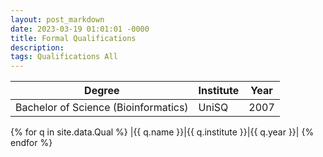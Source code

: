 ```yaml
---
layout: post_markdown
date: 2023-03-19 01:01:01 -0000
title: Formal Qualifications
description: 
tags: Qualifications All
---
```

| Degree  | Institute | Year |
|--------------------|--------|---------|
| Bachelor of Science (Bioinformatics) | UniSQ | 2007 |



{% for q in site.data.Qual %}
|{{ q.name }}|{{ q.institute }}|{{ q.year }}|
{% endfor %}
